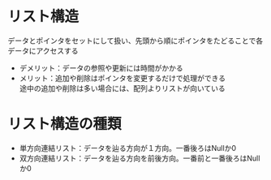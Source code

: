 # リスト構造
データとポインタをセットにして扱い、先頭から順にポインタをたどることで各データにアクセスする  
 - デメリット：データの参照や更新には時間がかかる
 - メリット：追加や削除はポインタを変更するだけで処理ができる  
 途中の追加や削除は多い場合には、配列よりリストが向いている

# リスト構造の種類
 - 単方向連結リスト：データを辿る方向が１方向。一番後ろはNullか0
 - 双方向連結リスト：データを辿る方向を前後方向。一番前と一番後ろはNullか0

